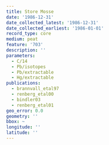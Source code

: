 ```yaml
---
title: Store Mosse
date: '1986-12-31'
date_collected_latest: '1986-12-31'
date_collected_earliest: '1986-01-01'
record_type: core
medium: peat
feature: '703'
description: ''
parameters:
  - C/14
  - Pb/isotopes
  - Pb/extractable
  - Hg/extractable
publications:
  - brannvall_etal97
  - renberg_etal00
  - bindler03
  - renberg_etal01
geo_error: 0.0
geometry: ''
bbox: ~
longitude: ''
latitude: ''
---
```

